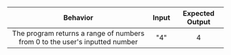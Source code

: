 | Behavior | Input | Expected Output |
|:-:|:-:|:-:|
|The program returns a range of numbers from 0 to the user's inputted number | "4" | 4 |
